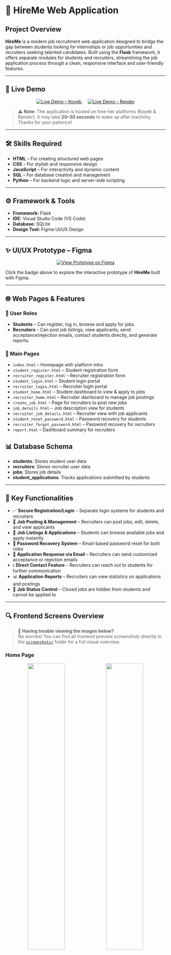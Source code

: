 # 💼 HireMe Web Application

## Project Overview

**HireMe** is a modern job recruitment web application designed to bridge the gap between students looking for internships or job opportunities and recruiters seeking talented candidates. Built using the **Flask** framework, it offers separate modules for students and recruiters, streamlining the job application process through a clean, responsive interface and user-friendly features.

---

## 🚀 Live Demo

<div align="center">
  <a href="https://karthi-hireme-webapplication.koyeb.app/">
    <img src="https://img.shields.io/badge/Koyeb-Live%20Demo-brightgreen?style=for-the-badge&logo=firefox-browser" alt="Live Demo – Koyeb" />
  </a>
  &nbsp;&nbsp;&nbsp;
  <a href="https://hireme-web-application-u2w5.onrender.com/">
    <img src="https://img.shields.io/badge/Render-Live%20Demo-blueviolet?style=for-the-badge&logo=vercel" alt="Live Demo – Render" />
  </a>
</div>

> ⚠️ **Note:** The application is hosted on free-tier platforms (Koyeb & Render). It may take **20–30 seconds** to wake up after inactivity. Thanks for your patience!

---

## 🛠️ Skills Required

- **HTML** – For creating structured web pages  
- **CSS** – For stylish and responsive design  
- **JavaScript** – For interactivity and dynamic content  
- **SQL** – For database creation and management  
- **Python** – For backend logic and server-side scripting  

---

## ⚙️ Framework & Tools

- **Framework:** Flask  
- **IDE:** Visual Studio Code (VS Code)  
- **Database:** SQLite  
- **Design Tool:** Figma UI/UX Design
  
---

## ✨ UI/UX Prototype – Figma

<div align="center">
  <a href="https://www.figma.com/proto/N5ub6RfA2mzO9GM0mIq4r3/Untitled?page-id=0%3A1&node-id=1-3&viewport=486%2C333%2C0.08&t=lvDluLLlWyEHI1yt-1&scaling=scale-down-width&content-scaling=fixed&starting-point-node-id=1%3A3">
    <img src="https://img.shields.io/badge/Figma-View%20Prototype-blue?logo=figma&style=for-the-badge" alt="View Prototype on Figma" />
  </a>
</div>

Click the badge above to explore the interactive prototype of **HireMe** built with Figma.

---

## 🌐 Web Pages & Features

### 👤 User Roles

- **Students** – Can register, log in, browse and apply for jobs.  
- **Recruiters** – Can post job listings, view applicants, send acceptance/rejection emails, contact students directly, and generate reports.

### 🧱 Main Pages

- `index.html` – Homepage with platform intro  
- `student_register.html` – Student registration form  
- `recruiter_register.html` – Recruiter registration form  
- `student_login.html` – Student login portal  
- `recruiter_login.html` – Recruiter login portal  
- `student_home.html` – Student dashboard to view & apply to jobs  
- `recruiter_home.html` – Recruiter dashboard to manage job postings  
- `create_job.html` – Page for recruiters to post new jobs  
- `job_details.html` – Job description view for students  
- `recruiter_job_details.html` – Recruiter view with job applicants  
- `student_reset_password.html` – Password recovery for students  
- `recruiter_forgot_password.html` – Password recovery for recruiters  
- `report.html` – Dashboard summary for recruiters

## 📊 Database Schema

- **students**: Stores student user data  
- **recruiters**: Stores recruiter user data  
- **jobs**: Stores job details  
- **student_applications**: Tracks applications submitted by students

---

## 🧩 Key Functionalities

- ✅ **Secure Registration/Login** – Separate login systems for students and recruiters  
- 📄 **Job Posting & Management** – Recruiters can post jobs, edit, delete, and view applicants  
- 📌 **Job Listings & Applications** – Students can browse available jobs and apply instantly  
- 🔐 **Password Recovery System** – Email-based password reset for both roles  
- 📧 **Application Response via Email** – Recruiters can send customized acceptance or rejection emails  
- 📞 **Direct Contact Feature** – Recruiters can reach out to students for further communication  
- 📊 **Application Reports** – Recruiters can view statistics on applications and postings  
- 🚫 **Job Status Control** – Closed jobs are hidden from students and cannot be applied to  

---

## 🔍 Frontend Screens Overview

> 🧩 **Having trouble viewing the images below?**  
> No worries! You can find all frontend preview screenshots directly in the [`screenshots/`](https://github.com/Karthikg1908/HireMe-Web-Application/tree/main/screenshots) folder for a full visual overview.


### **Home Page**

<div align="center">
  <img src="https://github.com/user-attachments/assets/35728a90-962a-4055-9e92-6197fcc4d63e" width="48%" />
  <img src="https://github.com/user-attachments/assets/bc566aca-cc51-4215-ab8d-f60900e18feb" width="48%" />
</div><br>

<div align="center">
  <img src="https://github.com/user-attachments/assets/d1c9f674-979c-4481-ba27-c5a9f7520724" width="48%" />
  <img src="https://github.com/user-attachments/assets/f43cec5b-6366-4eb2-b089-16bba797a8b1" width="48%" />
</div><br>

<div align="center">
  <img src="https://github.com/user-attachments/assets/ee12fc14-9cf8-4761-bb34-a030ca10d223" width="48%" />
</div><br>

---

### **Need Help Chatbot**

<div align="center">
  <img src="https://github.com/user-attachments/assets/eb497090-0a0e-4526-a4f0-242d8cb3fa76" width="70%" />
</div><br>

<div align="center">
  <strong>Student Chatbot & Recruiter Chatbot</strong><br/><br/>
  <img src="https://github.com/user-attachments/assets/4472e726-0467-4277-a771-75298ade903a" width="48%" />
  <img src="https://github.com/user-attachments/assets/37fe4f1e-8f97-49f0-add9-f9a6598558b0" width="48%" />
</div>

---

### **Student Registration Page**

<div align="center">
  <img src="https://github.com/user-attachments/assets/a80996c6-fa92-466a-ab95-7ee7945e04e2" width="70%" />
</div>

---

### **Student Login and Password Reset Page**

<div align="center">
  <img src="https://github.com/user-attachments/assets/b89d5b7e-d666-4476-8b1f-867638ded036" width="48%" />
  <img src="https://github.com/user-attachments/assets/e61db842-7c87-4ddf-a332-10f049d73322" width="48%" />
</div>

---

### **Student Dashboard**

<div align="center">
  <img src="https://github.com/user-attachments/assets/77399fbc-8ea6-4379-8518-d4fff6fad865" width="70%" />
</div>

---

### **Job Applied Success Notification and Withdraw**

<div align="center">
  <img src="https://github.com/user-attachments/assets/c2671626-262a-4120-9440-10783f84e93e" width="48%" />
  <img src="https://github.com/user-attachments/assets/ce45a514-3ce9-4733-b37c-9c3524d00463" width="48%" />
</div>

---

### **Applied Jobs**

<div align="center">
  <img src="https://github.com/user-attachments/assets/c7c40f7d-2c68-4d3c-af77-c4c6e5368090" width="70%" />
</div>

---

### **Student Update Profile Page**

<div align="center">
  <img src="https://github.com/user-attachments/assets/44b59a77-5d28-42e7-b1b2-87f4bf6f8444" width="70%" />
</div>

---

### **Recruiter Registration Page**

<div align="center">
  <img src="https://github.com/user-attachments/assets/77fce7dd-3719-4156-905c-f9bbf2d737a6" width="70%" />
</div>

---

### **Recruiter Login and Password Reset Page**

<div align="center">
  <img src="https://github.com/user-attachments/assets/594da092-3474-4533-8aa7-6cc5bf42bff3" width="48%" />
  <img src="https://github.com/user-attachments/assets/8fcc284f-fad0-4269-bd2c-ca21811bf5bb" width="48%" />
</div>

---

### **Recruiter Home Page**

<div align="center">
  <img src="https://github.com/user-attachments/assets/3e2da867-3311-4754-943b-7edef926f4cf" width="70%" />
</div>

---

### **Create Job Page**

<div align="center">
  <img src="https://github.com/user-attachments/assets/72a1f38f-ba9c-4100-986b-56df3b38be0b" width="70%" />
</div>

---

### **View Job Description**

<div align="center">
  <img src="https://github.com/user-attachments/assets/e171adf6-8f7e-4466-9426-c23da9db4b5d" width="70%" />
</div>

---

### **Update Existing Job Details**

<div align="center">
  <img src="https://github.com/user-attachments/assets/181a2211-74e5-49c1-99a9-67e3e09d54af" width="70%" />
</div>

---

### **Job Visibility (Make Visible to Students or Not, Open and Close the Job)**

<div align="center">
  <img src="https://github.com/user-attachments/assets/a641e169-70f3-47f4-88e6-5560fc532ec6" width="70%" />
</div>

---

### **Delete Existing Job**

<div align="center">
  <img src="https://github.com/user-attachments/assets/3a0df82b-e518-4ba2-ab68-e5a342f018f8" width="70%" />
</div>

---

### **Recruiter Applies Job Report**

<div align="center">
  <img src="https://github.com/user-attachments/assets/8ba75491-c95a-4855-b1a7-1803a0f40688" width="70%" />
</div>

---

### **Email Sent to Students from Recruiter About Job Status**

<div align="center">
  <img src="https://github.com/user-attachments/assets/0f173a60-1668-4bd8-bde3-d2b31c921d31" width="70%" />
</div>

---

### **Shortlisted Email and Rejected Email**

<div align="center">
  <img src="https://github.com/user-attachments/assets/3c74e627-f94b-4bc8-bffe-691897b3441a" width="48%" />
  <img src="https://github.com/user-attachments/assets/1ca08504-a52a-4835-9463-1d6be05051ea" width="48%" />
</div>

---

### **Job Details – Database Table**

<div align="center">
  <img src="https://github.com/user-attachments/assets/4064af06-0fe7-4ad8-8d4f-5a14b9801a49" width="70%" />
</div>

---

### **Recruiter Details – Database Table**

<div align="center">
  <img src="https://github.com/user-attachments/assets/f35fd1fc-fc67-4946-addf-fbbc7825f85a" width="70%" />
</div>

---

### **Applied Jobs and Status – Database Table**

<div align="center">
  <img src="https://github.com/user-attachments/assets/60843dc0-5099-40c2-a89b-bca136fb55ad" width="70%" />
</div>

---

### **Registered Students – Database Table**

<div align="center">
  <img src="https://github.com/user-attachments/assets/7c6acc83-3ad8-4724-9446-3d8164189df8" width="70%" />
</div>

---

## 📬 Contact Me

Thank you for checking out **HireMe**!  
If you'd like to connect for feedback, or if you need any help to run this project feel free to reach out: 

<div align="center">
  <a href="mailto:karthikgr1908@gmail.com">
    <img src="https://img.shields.io/badge/Email-karthikgr1908@gmail.com-D14836?style=for-the-badge&logo=gmail&logoColor=white" alt="Email Badge" />
  </a>
  &nbsp;&nbsp;&nbsp;
  <a href="https://www.linkedin.com/in/karthik-g-04b016210/" target="_blank">
    <img src="https://img.shields.io/badge/LinkedIn-Karthik%20G-0A66C2?style=for-the-badge&logo=linkedin&logoColor=white" alt="LinkedIn Badge" />
  </a>
</div>

---

## 🚀 Show Your Support

If you found **HireMe** helpful, inspiring, or just plain awesome, please consider:

- ⭐ **Starring** the repo to show your appreciation  
- 🍴 **Forking** it to build your own version or contribute  

<div align="center">
  <a href="https://github.com/Karthikg1908/HireMe-Web-Application" target="_blank">
    <img src="https://img.shields.io/github/stars/Karthikg1908/HireMe-Web-Application?style=for-the-badge&logo=github&label=Star&color=ffcc00" alt="GitHub Stars" />
  </a>
  &nbsp;&nbsp;
  <a href="https://github.com/Karthikg1908/HireMe-Web-Application/fork" target="_blank">
    <img src="https://img.shields.io/github/forks/Karthikg1908/HireMe-Web-Application?style=for-the-badge&logo=github&label=Fork&color=blueviolet" alt="GitHub Forks" />
  </a>
</div>

> 💡 Your support means a lot and helps keep the project growing! Thanks for being awesome! 🙌
